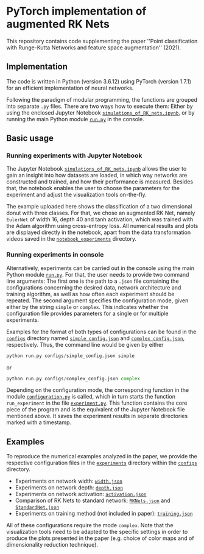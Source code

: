 # PyTorch implementation of augmented RK Nets

This repository contains code supplementing the paper ''Point classification with Runge-Kutta Networks and feature space augmentation'' (2021).

## Implementation

The code is written in Python (version 3.6.12) using PyTorch (version 1.7.1) for an efficient implementation of neural networks. 

Following the paradigm of modular programming, the functions are grouped into separate `.py` files. There are two ways how to execute them: Either by using the enclosed Jupyter Notebook [`simulations_of_RK_nets.ipynb`](https://github.com/ElisaGiesecke/augmented-RK-Nets/blob/main/simulations_of_RK_nets.ipynb), or by running the main Python module [`run.py`](https://github.com/ElisaGiesecke/augmented-RK-Nets/blob/main/run.py) in the console. 

## Basic usage

### Running experiments with Jupyter Notebook

The Jupyter Notebook [`simulations_of_RK_nets.ipynb`](https://github.com/ElisaGiesecke/augmented-RK-Nets/blob/main/simulations_of_RK_nets.ipynb) allows the user to gain an insight into how datasets are loaded, in which way networks are constructed and trained, and how their performance is measured. Besides that, the notebook enables the user to choose the parameters for the experiment and adjust the visualization tools on-the-fly.

The example uploaded here shows the classification of a two dimensional donut with three classes. For that, we chose an augmented RK Net, namely `EulerNet` of width 16, depth 40 and tanh activation, which was trained with the Adam algorithm using cross-entropy loss. All numerical results and plots are displayed directly in the notebook, apart from the data transformation videos saved in the [`notebook_experiments`](https://github.com/ElisaGiesecke/augmented-RK-Nets/tree/main/notebook_experiments) directory. 

### Running experiments in console

Alternatively, experiments can be carried out in the console using the main Python module [`run.py`](https://github.com/ElisaGiesecke/augmented-RK-Nets/blob/main/run.py). For that, the user needs to provide two command line arguments: The first one is the path to a `.json` file containing the configurations concerning the desired data, network architecture and training algorithm, as well as how often each experiment should be repeated. The second argument specifies the configuration mode, given either by the string `simple` or `complex`. This indicates whether the configuration file provides parameters for a single or for multiple experiments. 

Examples for the format of both types of configurations can be found in the [`configs`](https://github.com/ElisaGiesecke/augmented-RK-Nets/tree/main/configs) directory named [`simple_config.json`](https://github.com/ElisaGiesecke/augmented-RK-Nets/blob/main/configs/simple_config.json) and [`complex_config.json`](https://github.com/ElisaGiesecke/augmented-RK-Nets/blob/main/configs/complex_config.json), respectively. Thus, the command line would be given by either 
```python
python run.py configs/simple_config.json simple
```
or
```python
python run.py configs/complex_config.json complex
```

Depending on the configuration mode, the corresponding function in the module [`configuration.py`](https://github.com/ElisaGiesecke/augmented-RK-Nets/blob/main/configuration.py) is called, which in turn starts the function `run_experiment` in the file [`experiment.py`](https://github.com/ElisaGiesecke/augmented-RK-Nets/blob/main/experiment.py). This function contains the core piece of the program and is the equivalent of the Jupyter Notebook file mentioned above. It saves the experiment results in separate directories marked with a timestamp.

## Examples

To reproduce the numerical examples analyzed in the paper, we provide the respective configuration files in the [`experiments`](https://github.com/ElisaGiesecke/augmented-RK-Nets/tree/main/configs/experiments) directory within the [`configs`](https://github.com/ElisaGiesecke/augmented-RK-Nets/tree/main/configs) directory.

* Experiments on network width: [`width.json`](https://github.com/ElisaGiesecke/augmented-RK-Nets/blob/main/configs/experiments/width.json)
* Experiments on network depth: [`depth.json`](https://github.com/ElisaGiesecke/augmented-RK-Nets/blob/main/configs/experiments/depth.json)
* Experiments on network activation: [`activation.json`](https://github.com/ElisaGiesecke/augmented-RK-Nets/blob/main/configs/experiments/activation.json)
* Comparison of RK Nets to standard network: [`RKNets.json`](https://github.com/ElisaGiesecke/augmented-RK-Nets/blob/main/configs/experiments/RKNets.json) and [`StandardNet.json`](https://github.com/ElisaGiesecke/augmented-RK-Nets/blob/main/configs/experiments/StandardNet.json)
* Experiments on training method (not included in paper): [`training.json`](https://github.com/ElisaGiesecke/augmented-RK-Nets/blob/main/configs/experiments/training.json)

All of these configurations require the mode `complex`.
Note that the visualization tools need to be adapted to the specific settings in order to produce the plots presented in the paper (e.g. choice of color maps and of dimensionality reduction technique).
